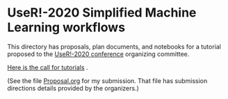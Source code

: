 # UseR!-2020 Simplified Machine Learning workflows

This directory has proposals, plan documents, and notebooks for a tutorial proposed to the 
[UseR!-2020 conference](https://user2020.r-project.org) organizing committee.
 
 
[Here is the call for tutorials](https://user2020.r-project.org/news/2019/09/28/call-for-tutorials/) . 

(See the file
[Proposal.org](https://github.com/antononcube/SimplifiedMachineLearningWorkflows-book/blob/master/Tutorials/UseR!-2020/Proposal.org) 
for my submission. That file has submission directions details provided by the organizers.)